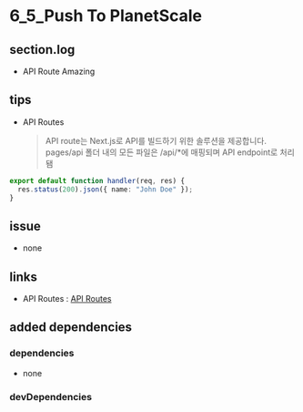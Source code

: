 # 6_5_Push To PlanetScale

## section.log

- API Route Amazing

## tips

- API Routes
  > API route는 Next.js로 API를 빌드하기 위한 솔루션을 제공합니다. pages/api 폴더 내의 모든 파일은 /api/\*에 매핑되며 API endpoint로 처리됌

```typescript
export default function handler(req, res) {
  res.status(200).json({ name: "John Doe" });
}
```

## issue

- none

## links

- API Routes : [API Routes][refer]

[refer]: https://nextjs.org/docs/api-routes/introduction

## added dependencies

### dependencies

- none

### devDependencies
